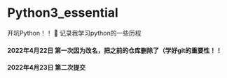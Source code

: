# Python3_essential
开坑Python！！
📝 记录我学习python的一些历程
#### 2022年4月22日 第一次因为改名，把之前的仓库删除了（学好git的重要性！！
#### 2022年4月23日 第二次提交
